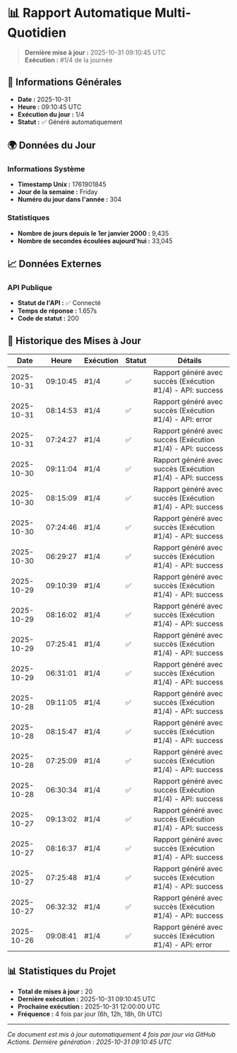 # 📊 Rapport Automatique Multi-Quotidien

> **Dernière mise à jour :** 2025-10-31 09:10:45 UTC  
> **Exécution :** #1/4 de la journée

## 📅 Informations Générales

- **Date :** 2025-10-31
- **Heure :** 09:10:45 UTC
- **Exécution du jour :** 1/4
- **Statut :** ✅ Généré automatiquement

## 🌍 Données du Jour

### Informations Système
- **Timestamp Unix :** 1761901845
- **Jour de la semaine :** Friday
- **Numéro du jour dans l'année :** 304

### Statistiques
- **Nombre de jours depuis le 1er janvier 2000 :** 9,435
- **Nombre de secondes écoulées aujourd'hui :** 33,045

## 📈 Données Externes

### API Publique
- **Statut de l'API :** ✅ Connecté
- **Temps de réponse :** 1.657s
- **Code de statut :** 200

## 🔄 Historique des Mises à Jour

| Date | Heure | Exécution | Statut | Détails |
|------|-------|-----------|--------|---------|
| 2025-10-31 | 09:10:45 | #1/4 | ✅ | Rapport généré avec succès (Exécution #1/4) - API: success |
| 2025-10-31 | 08:14:53 | #1/4 | ✅ | Rapport généré avec succès (Exécution #1/4) - API: error |
| 2025-10-31 | 07:24:27 | #1/4 | ✅ | Rapport généré avec succès (Exécution #1/4) - API: success |
| 2025-10-30 | 09:11:04 | #1/4 | ✅ | Rapport généré avec succès (Exécution #1/4) - API: success |
| 2025-10-30 | 08:15:09 | #1/4 | ✅ | Rapport généré avec succès (Exécution #1/4) - API: success |
| 2025-10-30 | 07:24:46 | #1/4 | ✅ | Rapport généré avec succès (Exécution #1/4) - API: success |
| 2025-10-30 | 06:29:27 | #1/4 | ✅ | Rapport généré avec succès (Exécution #1/4) - API: success |
| 2025-10-29 | 09:10:39 | #1/4 | ✅ | Rapport généré avec succès (Exécution #1/4) - API: success |
| 2025-10-29 | 08:16:02 | #1/4 | ✅ | Rapport généré avec succès (Exécution #1/4) - API: success |
| 2025-10-29 | 07:25:41 | #1/4 | ✅ | Rapport généré avec succès (Exécution #1/4) - API: success |
| 2025-10-29 | 06:31:01 | #1/4 | ✅ | Rapport généré avec succès (Exécution #1/4) - API: success |
| 2025-10-28 | 09:11:05 | #1/4 | ✅ | Rapport généré avec succès (Exécution #1/4) - API: success |
| 2025-10-28 | 08:15:47 | #1/4 | ✅ | Rapport généré avec succès (Exécution #1/4) - API: success |
| 2025-10-28 | 07:25:09 | #1/4 | ✅ | Rapport généré avec succès (Exécution #1/4) - API: success |
| 2025-10-28 | 06:30:34 | #1/4 | ✅ | Rapport généré avec succès (Exécution #1/4) - API: success |
| 2025-10-27 | 09:13:02 | #1/4 | ✅ | Rapport généré avec succès (Exécution #1/4) - API: success |
| 2025-10-27 | 08:16:37 | #1/4 | ✅ | Rapport généré avec succès (Exécution #1/4) - API: success |
| 2025-10-27 | 07:25:48 | #1/4 | ✅ | Rapport généré avec succès (Exécution #1/4) - API: success |
| 2025-10-27 | 06:32:32 | #1/4 | ✅ | Rapport généré avec succès (Exécution #1/4) - API: success |
| 2025-10-26 | 09:08:41 | #1/4 | ✅ | Rapport généré avec succès (Exécution #1/4) - API: error |

## 📊 Statistiques du Projet

- **Total de mises à jour :** 20
- **Dernière exécution :** 2025-10-31 09:10:45 UTC
- **Prochaine exécution :** 2025-10-31 12:00:00 UTC
- **Fréquence :** 4 fois par jour (6h, 12h, 18h, 0h UTC)

---

*Ce document est mis à jour automatiquement 4 fois par jour via GitHub Actions.*
*Dernière génération : 2025-10-31 09:10:45 UTC*
